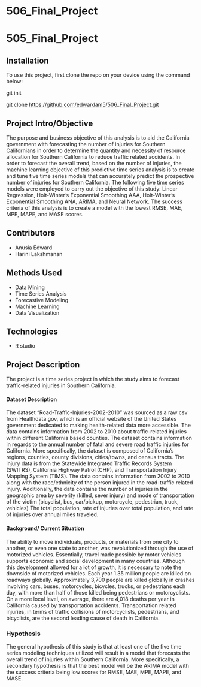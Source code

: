# 506_Final_Project
# 505_Final_Project

## Installation

 To use this project, first clone the repo on your device using the command below: 
 
 git init
 
  git clone https://github.com/edwardam5/506_Final_Project.git
    
    
## Project Intro/Objective 
The purpose and business objective of this analysis is to aid the California government with forecasting the number of injuries for Southern Californians in order to determine the quantity and necessity of resource allocation for Southern California to reduce traffic related accidents. In order to forecast the overall trend, based on the number of injuries, the machine learning objective of this predictive time series analysis is to create and tune five time series models that can accurately predict the prospective number of injuries for Southern California. The following five time series models were employed to carry out the objective of this study: Linear Regression, Holt-Winter’s Exponential Smoothing AAA, Holt-Winter’s Exponential Smoothing ANA, ARIMA, and Neural Network. The success criteria of this analysis is to create a model with the lowest RMSE, MAE, MPE, MAPE, and MASE scores.  

## Contributors 
- Anusia Edward
- Harini Lakshmanan

## Methods Used 
- Data Mining 
- Time Series Analysis 
- Forecastive Modeling 
- Machine Learning 
- Data Visualization 

## Technologies 
- R studio  

## Project Description 
The project is a time series project in which the study aims to forecast traffic-related injuries in Southern California. 

#### Dataset Description 
The dataset “Road-Traffic-Injuries-2002-2010” was sourced as a raw csv from Healthdata.gov, which is an official website of the United States government dedicated to making health-related data more accessible. The data contains information from 2002 to 2010 about traffic-related injuries within different California based counties. The dataset contains information in regards to the annual number of fatal and severe
road traffic injuries for California. More specifically, the dataset is composed of
California’s regions, counties, county divisions, cities/towns, and census tracts. The
injury data is from the Statewide Integrated Traffic Records System (SWITRS),
California Highway Patrol (CHP), and Transportation Injury Mapping System (TIMS).
The data contains information from 2002 to 2010 along with the race/ethnicity of the
person injured in the road-traffic related injury. Additionally, the data contains the
number of injuries in the geographic area by severity (killed, sever injury) and mode of
transportation of the victim (bicyclist, bus, car/pickup, motorcycle, pedestrian, truck,
vehicles) The total population, rate of injuries over total population, and rate of injuries
over annual miles traveled.

#### Background/ Current Situation
The ability to move individuals, products, or materials from one city to another, or even one state to another, was revolutionized through the use of motorized vehicles. Essentially, travel made possible by motor vehicles supports economic and social development in many countries. Although this development allowed for a lot of growth, it is necessary to note the downside of motorized vehicles. Each year 1.35 million people are killed on roadways globally. Approximately 3,700 people are killed globally in crashes involving cars, buses, motorcycles, bicycles, trucks, or pedestrians each day, with more than half of those killed being pedestrians or motorcyclists. On a more local level, on average, there are 4,018 deaths per year in California caused by transportation accidents. Transportation related injuries, in terms of traffic collisions of motorcyclists, pedestrians, and bicyclists, are the second leading cause of death in California.
### Hypothesis 
The general hypothesis of this study is that at least one of the five time series modeling techniques utilized will result in a model that forecasts the overall trend of injuries within Southern California. More specifically, a secondary hypothesis is that the best model will be the ARIMA model with the success criteria being low scores for RMSE, MAE, MPE, MAPE, and MASE. 
